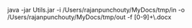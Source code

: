 java -jar Utils.jar -i /Users/rajanpunchouty/MyDocs/tmp/in -o /Users/rajanpunchouty/MyDocs/tmp/out -f [0-9]+\\.docx